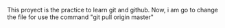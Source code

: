 This proyect is the practice to learn git and github. 
Now, i am go to change the file for use the command "git pull origin master"
